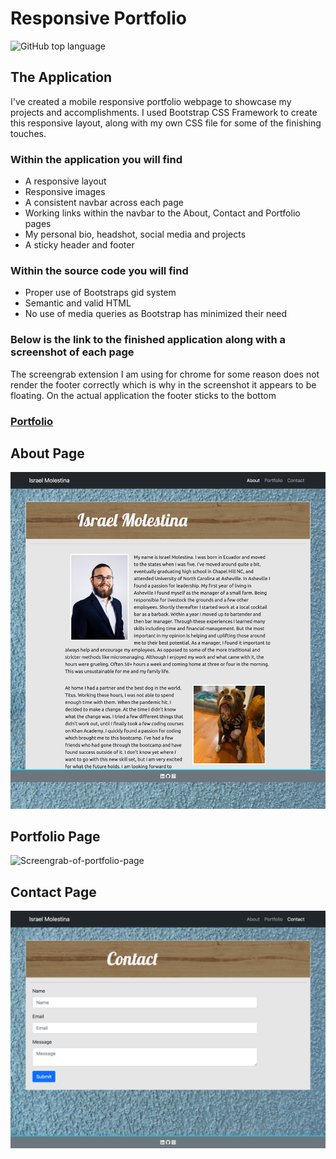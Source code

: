 # Responsive Portfolio
![GitHub top language](https://img.shields.io/github/languages/top/Israel-Molestina/Israel-Molestina.github.io)

## The Application
I've created a mobile responsive portfolio webpage to showcase my projects and accomplishments. I used Bootstrap CSS Framework to create this responsive layout, along with my own CSS file for some of the finishing touches. 

### Within the application you will find
* A responsive layout
* Responsive images
* A consistent navbar across each page
* Working links within the navbar to the About, Contact and Portfolio pages
* My personal bio, headshot, social media and projects
* A sticky header and footer

### Within the source code you will find
* Proper use of Bootstraps gid system
* Semantic and valid HTML
* No use of media queries as Bootstrap has minimized their need

### Below is the link to the finished application along with a screenshot of each page
The screengrab extension I am using for chrome for some reason does not render the footer correctly which is why in the screenshot it appears to be floating. On the actual application the footer sticks to the bottom

### [Portfolio](https://israel-molestina.github.io/)

## About Page
![Screengrab-of-about-page](assets/pics/portfolio-about-page.png)

## Portfolio Page
![Screengrab-of-portfolio-page](assets/pics/portfolio-page.png)

## Contact Page
![Screengrab-of-contact-page](assets/pics/portfolio-contact-page.png)
